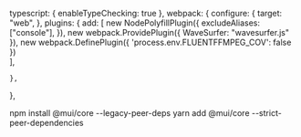 typescript: {
    enableTypeChecking: true 
  }, 
  webpack: {
    configure: {
      target: "web",
    },
    plugins: {
      add: [
        new NodePolyfillPlugin({
          excludeAliases: ["console"],
        }),
        new webpack.ProvidePlugin({
          WaveSurfer: "wavesurfer.js"
        }),
        new webpack.DefinePlugin({
          'process.env.FLUENTFFMPEG_COV': false
      })  
      ],
      
    },
  },


  npm install @mui/core --legacy-peer-deps 
  yarn add @mui/core --strict-peer-dependencies 